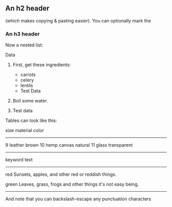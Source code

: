 An h2 header
------------

(which makes copying & pasting easier). You can optionally mark the

### An h3 header ###

Now a nested list:

Data

 1. First, get these ingredients:

      * carrots
      * celery
      * lentils
      * Test Data

 2. Boil some water.
 3. Test data
[^1]: Footnote text goes here.

Tables can look like this:

size  material      color
----  ------------  ------------
9     leather       brown
10    hemp canvas   natural
11    glass         transparent
--------  -----------------------
keyword   text
--------  -----------------------
red       Sunsets, apples, and
          other red or reddish
          things.

green     Leaves, grass, frogs
          and other things it's
          not easy being.
--------  -----------------------

And note that you can backslash-escape any punctuation characters
